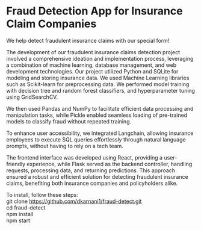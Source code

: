 # Fraud Detection App for Insurance Claim Companies

We help detect fraudulent insurance claims with our special form!

The development of our fraudulent insurance claims detection project involved a comprehensive ideation and implementation process, leveraging a combination of machine learning, database management, and web development technologies. Our project utilized Python and SQLite for modeling and storing insurance data. We used Machine Learning libraries such as Scikit-learn for preprocessing data. We performed model training with decision tree and random forest classifiers, and hyperparameter tuning using GridSearchCV. 

We then used Pandas and NumPy to facilitate efficient data processing and manipulation tasks, while Pickle enabled seamless loading of pre-trained models to classify fraud without repeated training. 

To enhance user accessibility, we integrated Langchain, allowing insurance employees to execute SQL queries effortlessly through natural language prompts, without having to rely on a tech team.

The frontend interface was developed using React, providing a user-friendly experience, while Flask served as the backend controller, handling requests, processing data, and returning predictions. This approach ensured a robust and efficient solution for detecting fraudulent insurance claims, benefiting both insurance companies and policyholders alike.

To install, follow these steps:  
git clone https://github.com/dkarnani1/fraud-detect.git  
cd fraud-detect  
npm install  
npm start  
